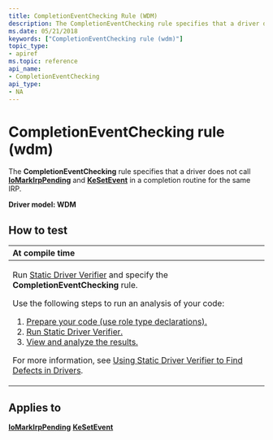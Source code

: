 ```yaml
---
title: CompletionEventChecking Rule (WDM)
description: The CompletionEventChecking rule specifies that a driver does not call IoMarkIrpPending and KeSetEvent in a completion routine for the same IRP.
ms.date: 05/21/2018
keywords: ["CompletionEventChecking rule (wdm)"]
topic_type:
- apiref
ms.topic: reference
api_name:
- CompletionEventChecking
api_type:
- NA
---
```


# CompletionEventChecking rule (wdm)


The **CompletionEventChecking** rule specifies that a driver does not call [**IoMarkIrpPending**](/windows-hardware/drivers/ddi/wdm/nf-wdm-iomarkirppending) and [**KeSetEvent**](/windows-hardware/drivers/ddi/wdm/nf-wdm-kesetevent) in a completion routine for the same IRP.

**Driver model: WDM**

## How to test

<table>
<colgroup>
<col width="100%" />
</colgroup>
<thead>
<tr class="header">
<th align="left">At compile time</th>
</tr>
</thead>
<tbody>
<tr class="odd">
<td align="left"><p>Run <a href="/windows-hardware/drivers/devtest/static-driver-verifier" data-raw-source="[Static Driver Verifier](./static-driver-verifier.md)">Static Driver Verifier</a> and specify the <strong>CompletionEventChecking</strong> rule.</p>
Use the following steps to run an analysis of your code:
<ol>
<li><a href="/windows-hardware/drivers/devtest/using-static-driver-verifier-to-find-defects-in-drivers#preparing-your-source-code" data-raw-source="[Prepare your code (use role type declarations).](./using-static-driver-verifier-to-find-defects-in-drivers.md#preparing-your-source-code)">Prepare your code (use role type declarations).</a></li>
<li><a href="/windows-hardware/drivers/devtest/using-static-driver-verifier-to-find-defects-in-drivers#running-static-driver-verifier" data-raw-source="[Run Static Driver Verifier.](./using-static-driver-verifier-to-find-defects-in-drivers.md#running-static-driver-verifier)">Run Static Driver Verifier.</a></li>
<li><a href="/windows-hardware/drivers/devtest/using-static-driver-verifier-to-find-defects-in-drivers#viewing-and-analyzing-the-results" data-raw-source="[View and analyze the results.](./using-static-driver-verifier-to-find-defects-in-drivers.md#viewing-and-analyzing-the-results)">View and analyze the results.</a></li>
</ol>
<p>For more information, see <a href="/windows-hardware/drivers/devtest/using-static-driver-verifier-to-find-defects-in-drivers" data-raw-source="[Using Static Driver Verifier to Find Defects in Drivers](./using-static-driver-verifier-to-find-defects-in-drivers.md)">Using Static Driver Verifier to Find Defects in Drivers</a>.</p></td>
</tr>
</tbody>
</table>

## Applies to

[**IoMarkIrpPending**](/windows-hardware/drivers/ddi/wdm/nf-wdm-iomarkirppending)
[**KeSetEvent**](/windows-hardware/drivers/ddi/wdm/nf-wdm-kesetevent)
